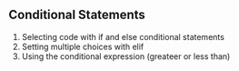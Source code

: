 ## Conditional Statements  

1. Selecting code with if and else conditional statements  
2. Setting multiple choices with elif  
3. Using the conditional expression (greateer or less than)